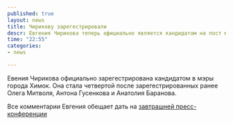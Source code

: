 ```yaml
---
published: true
layout: news
title: Чирикову зарегестрировали
descr: Евгения Чирикова теперь официально является кандидатом на пост мэра Химок
time: "22:55"
categories:
- news

---
```


Евения Чирикова официально зарегестрирована кандидатом в мэры города Химок. Она стала четвертой после зарегестрированных ранее Олега Митволя, Антона Гусенкова и Анатолия Баранова.

<p>Все комментарии Евгения обещает дать на <a href="/news/2012/09/09/2">завтрашней пресс-конференции<a></p>
